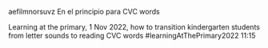 aefilmnorsuvz
En el principio para CVC words

Learning at the primary, 1 Nov 2022, how to transition kindergarten students from letter sounds to reading CVC words #learningAtThePrimary2022 11:15